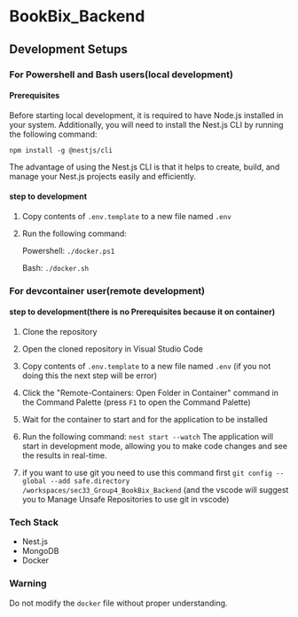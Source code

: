 # BookBix_Backend 
 
## Development Setups 
 
### For Powershell and Bash users(local development) 
#### Prerequisites 
Before starting local development, it is required to have Node.js installed in your system. Additionally, you will need to install the Nest.js CLI by running the following command:  
 
    npm install -g @nestjs/cli 
 
 The advantage of using the Nest.js CLI is that it helps to create, build, and manage your Nest.js projects easily and efficiently. 
 
#### step to development 
1. Copy contents of `.env.template` to a new file named `.env` 
2. Run the following command: 
 
    Powershell: `./docker.ps1 ` 
 
    Bash: `./docker.sh` 
 
 
### For devcontainer user(remote development) 
#### step to development(there is no Prerequisites because it on container) 
 
1. Clone the repository 
    
2. Open the cloned repository in Visual Studio Code 
 
3. Copy contents of `.env.template` to a new file named `.env`  (if you not doing this the next step will be error)

4. Click the "Remote-Containers: Open Folder in Container" command in the Command Palette (press `F1` to open the Command Palette) 
 
5. Wait for the container to start and for the application to be installed 
 
6. Run the following command: `nest start --watch` The application will start in development mode, allowing you to make code changes and see the results in real-time. 
  
7. if you want to use git you need to use this command first `git config --global --add safe.directory /workspaces/sec33_Group4_BookBix_Backend` (and the vscode will suggest you to Manage Unsafe Repositories to use git in vscode)
 
 
### Tech Stack 
- Nest.js 
- MongoDB 
- Docker 
 
### Warning 
Do not modify the `docker` file without proper understanding. 
 